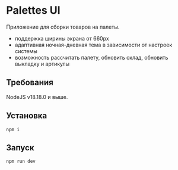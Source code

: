 # Palettes UI

Приложение для сборки товаров на палеты.

- поддержка ширины экрана от 660px
- адаптивная ночная-дневная тема в зависимости от настроек системы
- возможность рассчитать палету, обновить склад, обновить выкладку и артикулы

## Требования

NodeJS v18.18.0 и выше.

## Установка

```
npm i
```

## Запуск

```
npm run dev
```
